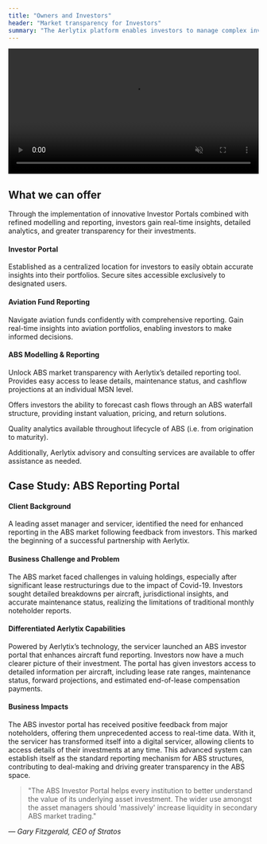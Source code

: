 ```yaml
---
title: "Owners and Investors"
header: "Market transparency for Investors"
summary: "The Aerlytix platform enables investors to manage complex investments, offering advanced solutions that bring clarity to both investors and their portfolios."
---
```


<article>
<div class="container my-5">
    <div class="card image__feature">
      <video class="card image__feature" width="100%" muted autoplay loop>
          <source src="https://aerlytix-2024.netlify.app/images/customers/owners-and-investors/abs-noteholder-report.mp4" type="video/mp4">
          <!-- <source src="https://aerlytix-2024.netlify.app/images/products/maintenance-forecasting/excel-add-in-screencast.webm" type="video/webm">
          <img class="card image__feature" src="/images/products/maintenance-forecasting/excel-add-in.png" /> -->
          Your browser does not support the video tag.
        </video>
    </div>
  </div>
</article>



<article class="section__product section__spacing-3">
  <div class="container">
  <div class="row gx-lg-5">
    <div class="col-md-5">
      <h2 class="fw-bold mb-5">What we can offer</h2>
    </div>
    <div class="card col-md-7">
      <p class="mb-5">Through the implementation of innovative Investor Portals combined with refined modelling and reporting, investors gain real-time insights, detailed analytics, and greater transparency for their investments.</p>
      <h4>Investor Portal</h4>
      <p class="mb-5">Established as a centralized location for investors to easily obtain accurate insights into their portfolios. Secure sites accessible exclusively to designated users.</p>
      <h4>Aviation Fund Reporting</h4>
      <p class="mb-5">Navigate aviation funds confidently with comprehensive reporting. Gain real-time insights into aviation portfolios, enabling investors to make informed decisions.</p>
      <h4>ABS Modelling & Reporting</h4>
      <p>Unlock ABS market transparency with Aerlytix’s detailed reporting tool. Provides easy access to lease details, maintenance status, and cashflow projections at an individual MSN level.</p>
      <p>Offers investors the ability to forecast cash flows through an ABS waterfall structure, providing instant valuation, pricing, and return solutions.</p>
      <p>Quality analytics available throughout lifecycle of ABS (i.e. from origination to maturity).</p>
      <p>Additionally, Aerlytix advisory and consulting services are available to offer assistance as needed.</p>
    </div>
  </div>
  </div>
</article>

<article class="section__product section__spacing-3">
  <div class="container">
  <div class="row gx-lg-5">
    <div class="col-md-5">
      <h2 class="fw-bold mb-5">Case Study: ABS Reporting Portal</h2>
    </div>
    <div class="card col-md-7">
      <h4>Client Background</h4>
      <p class="mb-5">A leading asset manager and servicer, identified the need for enhanced reporting in the ABS market following feedback from investors. This marked the beginning of a successful partnership with Aerlytix.</p>
      <h4>Business Challenge and Problem</h4>
      <p class="mb-5">The ABS market faced challenges in valuing holdings, especially after significant lease restructurings due to the impact of Covid-19. Investors sought detailed breakdowns per aircraft, jurisdictional insights, and accurate maintenance status, realizing the limitations of traditional monthly noteholder reports.</p>
      <h4>Differentiated Aerlytix Capabilities</h4>
      <p class="mb-5">Powered by Aerlytix’s technology, the servicer launched an ABS investor portal that enhances aircraft fund reporting. Investors now have a much clearer picture of their investment. The portal has given investors access to detailed information per aircraft, including lease rate ranges, maintenance status, forward projections, and estimated end-of-lease compensation payments.</p>
      <h4>Business Impacts</h4>
      <p>The ABS investor portal has received positive feedback from major noteholders, offering them unprecedented access to real-time data. With it, the servicer has transformed itself into a digital servicer, allowing clients to access details of their investments at any time. This advanced system can establish itself as the standard reporting mechanism for ABS structures, contributing to deal-making and driving greater transparency in the ABS space.</p>
    </div>
  </div>
  </div>
</article>

<article class="theme-section__01 quotes my-5 py-5">
  <div class="container card" style="padding-bottom:3rem">
    <div id="carouselExampleDark" class="carousel carousel-dark slide mt-5" data-bs-ride="carousel">
      <div class="carousel-inner">
        <div class="carousel-item active" data-bs-interval="10000">
          <div class="quote w-100">
            <blockquote>
              <p class="display-6">"The ABS Investor Portal helps every institution to better understand the value of its underlying asset investment. The wider use amongst the asset managers should 'massively' increase liquidity in secondary ABS market trading."</p>
            </blockquote>
            <cite>— Gary Fitzgerald, CEO of Stratos</cite>
          </div>
        </div>
      </div>
    </div>
</div>
</article>